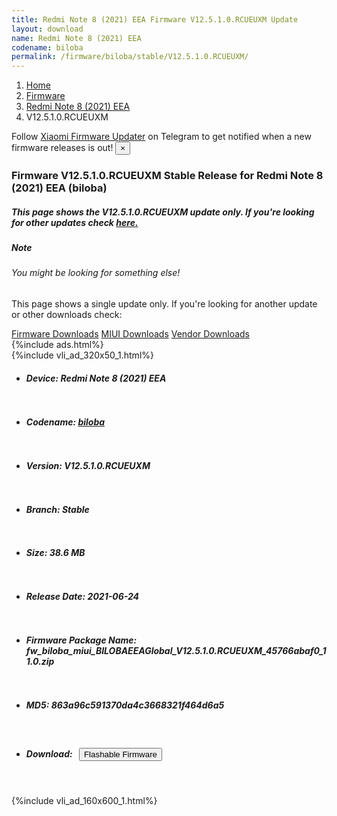 ```yaml
---
title: Redmi Note 8 (2021) EEA Firmware V12.5.1.0.RCUEUXM Update
layout: download
name: Redmi Note 8 (2021) EEA
codename: biloba
permalink: /firmware/biloba/stable/V12.5.1.0.RCUEUXM/
---
```

<nav aria-label="breadcrumb">
    <ol class="breadcrumb">
        <li class="breadcrumb-item"><a href="/">Home</a></li>
        <li class="breadcrumb-item"><a href="/firmware/">Firmware</a></li>
        <li class="breadcrumb-item"><a href="/firmware/biloba/">Redmi Note 8 (2021) EEA</a></li>
        <li class="breadcrumb-item active" aria-current="page">V12.5.1.0.RCUEUXM</li>
    </ol>
</nav>
<div class="alert alert-primary alert-dismissible fade show" role="alert">
    Follow <a href="https://t.me/XiaomiFirmwareUpdater" class="alert-link">Xiaomi Firmware Updater</a> on Telegram to get
    notified when a new firmware releases is out!
    <button type="button" class="close" data-dismiss="alert" aria-label="Close">
        <span aria-hidden="true">&times;</span>
    </button>
</div>
<div class="col-12 mx-auto">
    <h3 class="title bg-light p-2 rounded">Firmware V12.5.1.0.RCUEUXM Stable Release for Redmi Note 8 (2021) EEA (biloba)</h3>
    <h5>This page shows the V12.5.1.0.RCUEUXM update only. If you're looking for other updates check
        <a href="/firmware/biloba/">here.</a></h5>
    <div class="card">
        <div class="card-body">
            <h5 class="card-title">Note</h5>
            <h6 class="card-subtitle mb-2 text-muted">You might be looking for something else!</h6>
            <p class="card-text">This page shows a single update only.
                If you're looking for another update or other downloads check:</p>
            <a href="/firmware/" class="card-link">Firmware Downloads</a>
            <a href="/miui/" class="card-link">MIUI Downloads</a>
            <a href="/vendor/" class="card-link">Vendor Downloads</a>
        </div>
    </div>
    {%include ads.html%}
    <div class="row justify-content-center">
        <div class="col-10" id="downloads">
                    <div class="card card-body">
            {%include vli_ad_320x50_1.html%}
            <ul class="list-unstyled">
                <li style="padding-bottom: 10px;">
                    <h5><b>Device: </b>Redmi Note 8 (2021) EEA</h5>
                </li>
                <li style="padding-bottom: 10px;">
                    <h5><b>Codename: </b> <a href="/firmware/biloba/" target="_blank">biloba</a> </h5>
                </li>
                <li style="padding-bottom: 10px;">
                    <h5><b>Version: </b>V12.5.1.0.RCUEUXM</h5>
                </li>
                <li style="padding-bottom: 10px;">
                    <h5><b>Branch: </b>Stable</h5>
                </li>
                <li style="padding-bottom: 10px;">
                    <h5><b>Size: </b>38.6 MB</h5>
                </li>
                <li style="padding-bottom: 10px;">
                    <h5><b>Release Date: </b>2021-06-24</h5>
                </li>
                <li style="padding-bottom: 10px;">
                    <h5><b>Firmware Package Name: </b><span id="filename" class="text-dark">fw_biloba_miui_BILOBAEEAGlobal_V12.5.1.0.RCUEUXM_45766abaf0_11.0.zip</span></h5>
                </li>
                <li style="padding-bottom: 10px;">
                    <h5><b>MD5: </b><span id="md5" class="text-muted">863a96c591370da4c3668321f464d6a5</span></h5>
                </li>
                <li style="padding-bottom: 10px;">
                    <h5><b>Download: </b><button type="button" id="download" class="btn btn-primary"
                    style="margin: 7px;" onclick="redirect('fw_biloba_miui_BILOBAEEAGlobal_V12.5.1.0.RCUEUXM_45766abaf0_11.0.zip'); return false;"><i class="fa fa-download"></i> Flashable Firmware</button></h5>
                </li>
            </ul>
        </div>
        </div>
        {%include vli_ad_160x600_1.html%}
    </div>
</div>

